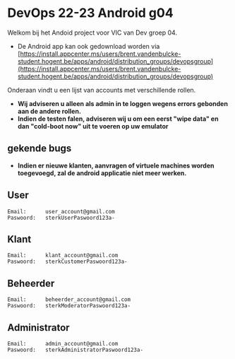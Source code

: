 # DevOps 22-23 Android g04

Welkom bij het Andoid project voor VIC van Dev groep 04.

- De Android app kan ook gedownload worden via [https://install.appcenter.ms/users/brent.vandenbulcke-student.hogent.be/apps/android/distribution_groups/devopsgroup](https://install.appcenter.ms/users/brent.vandenbulcke-student.hogent.be/apps/android/distribution_groups/devopsgroup)

Onderaan vindt u een lijst van accounts met verschillende rollen.

- **Wij adviseren u alleen als admin in te loggen wegens errors gebonden aan de andere rollen.**
- **Indien de testen falen, adviseren wij u om een eerst "wipe data" en dan "cold-boot now" uit te voeren op uw emulator**

## gekende bugs
- **Indien er nieuwe klanten, aanvragen of virtuele machines worden toegevoegd, zal de android applicatie niet meer werken.**

## User
```
Email:		user_account@gmail.com
Paswoord:	sterkUserPaswoord123a-
```

## Klant
```
Email: 		klant_account@gmail.com
Paswoord:	sterkCustomerPaswoord123a-
```

## Beheerder
```
Email: 		beheerder_account@gmail.com
Paswoord:	sterkModeratorPaswoord123a-
```

## Administrator
```
Email: 		admin_account@gmail.com
Paswoord:	sterkAdministratorPaswoord123a-
```
